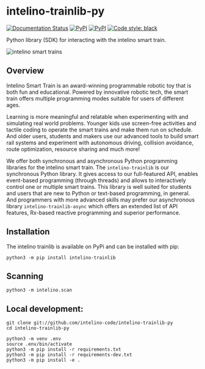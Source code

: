 
# intelino-trainlib-py

[![Documentation Status](https://readthedocs.org/projects/intelino-trainlib-py/badge/?version=latest)](https://intelino-trainlib-py.readthedocs.io/en/latest/?badge=latest)
[![PyPI](https://img.shields.io/pypi/v/intelino-trainlib.svg)](https://pypi.org/project/intelino-trainlib/)
[![PyPI](https://img.shields.io/pypi/pyversions/intelino-trainlib.svg)](https://pypi.org/project/intelino-trainlib/)
[![Code style: black](https://img.shields.io/badge/code%20style-black-000000.svg)](https://github.com/psf/black)

Python library (SDK) for interacting with the intelino smart train.

![intelino smart trains][main-img]


## Overview

Intelino Smart Train is an award-winning programmable robotic toy that is both fun and educational. Powered by innovative robotic tech, the smart train offers multiple programming modes suitable for users of different ages.

Learning is more meaningful and relatable when experimenting with and simulating real world problems. Younger kids use screen-free activities and tactile coding to operate the smart trains and make them run on schedule. And older users, students and makers use our advanced tools to build smart rail systems and experiment with autonomous driving, collision avoidance, route optimization, resource sharing and much more!

We offer both synchronous and asynchronous Python programming libraries for the intelino smart train. The `intelino-trainlib` is our synchronous Python library. It gives access to our full-featured API, enables event-based programming (through threads) and allows to interactively control one or multiple smart trains. This library is well suited for students and users that are new to Python or text-based programming, in general. And programmers with more advanced skills may prefer our asynchronous library `intelino-trainlib-async` which offers an extended list of API features, Rx-based reactive programming and superior performance.

## Installation

The intelino trainlib is available on PyPi and can be installed with pip:

```
python3 -m pip install intelino-trainlib
```

## Scanning

```
python3 -m intelino.scan
```


## Local development:

```
git clone git://github.com/intelino-code/intelino-trainlib-py
cd intelino-trainlib-py

python3 -m venv .env
source .env/bin/activate
python3 -m pip install -r requirements.txt
python3 -m pip install -r requirements-dev.txt
python3 -m pip install -e .
```

[main-img]: ./docs/source/images/intelino-multi-train.jpg "intelino smart trains"
